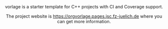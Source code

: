 <!---------------------------------------------------------------------------->
<!-- SPDX-License-Identifier: "Apache-2.0 OR MIT"                           -->
<!-- Copyright (C) 2020, Jayesh Badwaik <jayesh@badwaik.in>          -->
<!---------------------------------------------------------------------------->
<div align="center">
vorlage is a starter template for C++ projects with CI and Coverage support.

The project website is https://orgvorlage.pages.jsc.fz-juelich.de where you can get more
information.
</div>
